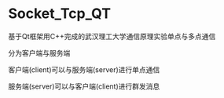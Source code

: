 # Socket_Tcp_QT

基于Qt框架用C++完成的武汉理工大学通信原理实验单点与多点通信

分为客户端与服务端

客户端(client)可以与服务端(server)进行单点通信

服务端(server)可以与客户端(client)进行群发消息
